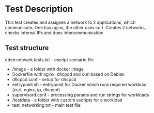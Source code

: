 # Test Description

This test creates and assignes a network to 2 applications, which communicate.
One has nginx, the other uses curl.
Creates 2 networks, checks internal IPs and does intercommunication

## Test structure

eden.network.tests.txt - escript scenario file

* /image - a folder with docker image
* Dockerfile with nginx, dhcpcd and curl based on Debian
* dhcpcd.conf - setup for dhcpcd
* entrypoint.sh - entrypoint for Docker which runs required workload
(curl, nginx, ip, dhcpcd)
* supervisord.conf - processing params and run strings for workloads
* /testdata - a folder with custom escripts for a workload
* test_networking.txt - main test file
